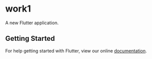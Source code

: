 # work1

A new Flutter application.

## Getting Started

For help getting started with Flutter, view our online
[documentation](https://flutter.io/).
